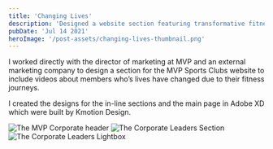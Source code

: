 ```yaml
---
title: 'Changing Lives'
description: 'Designed a website section featuring transformative fitness journey videos.'
pubDate: 'Jul 14 2021'
heroImage: '/post-assets/changing-lives-thumbnail.png'
---
```


I worked directly with the director of marketing at MVP and an external marketing company to design a section for the MVP Sports Clubs website to include videos about members who’s lives have changed due to their fitness journeys.

I created the designs for the in-line sections and the main page in Adobe XD which were built by Kmotion Design.

![The MVP Corporate header](/post-assets/changing-lives.png)
![The Corporate Leaders Section](/post-assets/changing-lives-2.png)
![The Corporate Leaders Lightbox](/post-assets/changing-lives-video.png)
